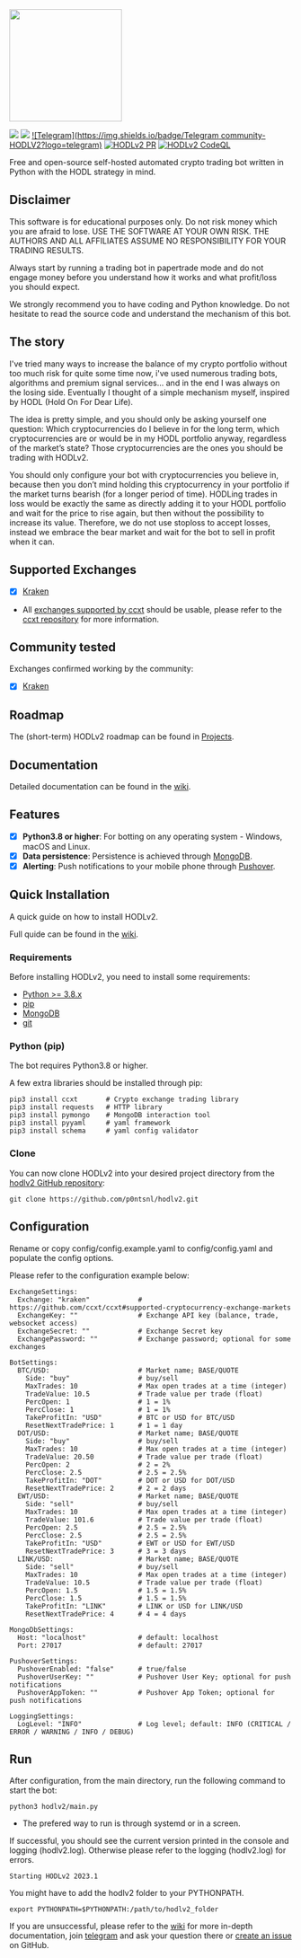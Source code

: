 <img src="https://user-images.githubusercontent.com/25501135/212428793-42e04984-62c2-469e-a661-5d343497c453.png" width=200 height=200>

![](https://img.shields.io/github/stars/p0ntsNL/hodlv2?style=social)
![](https://img.shields.io/github/forks/p0ntsNL/hodlv2?style=social)
[![Telegram](https://img.shields.io/badge/Telegram community-HODLV2?logo=telegram)](https://t.me/hodlv2)
[![HODLv2 PR](https://github.com/p0ntsnl/hodlv2/workflows/PR/badge.svg)](https://github.com/p0ntsnl/hodlv2/actions/)
[![HODLv2 CodeQL](https://github.com/p0ntsnl/hodlv2/workflows/CodeQL/badge.svg)](https://github.com/p0ntsnl/hodlv2/actions/)

Free and open-source self-hosted automated crypto trading bot written in Python with the HODL strategy in mind.

## Disclaimer

This software is for educational purposes only. Do not risk money which
you are afraid to lose. USE THE SOFTWARE AT YOUR OWN RISK. THE AUTHORS
AND ALL AFFILIATES ASSUME NO RESPONSIBILITY FOR YOUR TRADING RESULTS.

Always start by running a trading bot in papertrade mode and do not engage money
before you understand how it works and what profit/loss you should
expect.

We strongly recommend you to have coding and Python knowledge. Do not
hesitate to read the source code and understand the mechanism of this bot.

## The story

I've tried many ways to increase the balance of my crypto portfolio without too much risk for quite some time now, i've used numerous trading bots, algorithms and premium signal services... and in the end I was always on the losing side.
Eventually I thought of a simple mechanism myself, inspired by HODL (Hold On For Dear Life).

The idea is pretty simple, and you should only be asking yourself one question:
Which cryptocurrencies do I believe in for the long term, which cryptocurrencies are or would be in my HODL portfolio anyway, regardless of the market’s state? Those cryptocurrencies are the ones you should be trading with HODLv2.

You should only configure your bot with cryptocurrencies you believe in, because then you don’t mind holding this cryptocurrency in your portfolio if the market turns bearish (for a longer period of time).
HODLing trades in loss would be exactly the same as directly adding it to your HODL portfolio and wait for the price to rise again, but then without the possibility to increase its value. Therefore, we do not use stoploss to accept losses, instead we embrace the bear market and wait for the bot to sell in profit when it can.

## Supported Exchanges

- [X] [Kraken](https://kraken.com/)

* All [exchanges supported by ccxt](https://github.com/ccxt/ccxt/#supported-cryptocurrency-exchange-markets) should be usable, please refer to the [ccxt repository](https://github.com/ccxt/ccxt) for more information.

## Community tested

Exchanges confirmed working by the community:

- [X] [Kraken](https://kraken.com/)

## Roadmap

The (short-term) HODLv2 roadmap can be found in [Projects](https://github.com/p0ntsNL/hodlv2/projects).

## Documentation

Detailed documentation can be found in the [wiki](https://github.com/p0ntsNL/hodlv2/wiki).

## Features

- [x] **Python3.8 or higher**: For botting on any operating system - Windows, macOS and Linux.
- [x] **Data persistence**: Persistence is achieved through [MongoDB](https://mongodb.com).
- [x] **Alerting**: Push notifications to your mobile phone through [Pushover](https://pushover.com).

## Quick Installation

A quick guide on how to install HODLv2.

Full quide can be found in the [wiki](https://github.com/p0ntsNL/hodlv2/wiki).

### Requirements 

Before installing HODLv2, you need to install some requirements:

- [Python >= 3.8.x](https://docs.python-guide.org/starting/installation/)
- [pip](https://pip.pypa.io/en/stable/installing/)
- [MongoDB](https://www.mongodb.com/docs/manual/administration/install-community/)
- [git](https://git-scm.com/book/en/v2/Getting-Started-Installing-Git)

### Python (pip)

The bot requires Python3.8 or higher.

A few extra libraries should be installed through pip:
```
pip3 install ccxt       # Crypto exchange trading library
pip3 install requests   # HTTP library
pip3 install pymongo    # MongoDB interaction tool
pip3 install pyyaml     # yaml framework
pip3 install schema     # yaml config validator
```

### Clone

You can now clone HODLv2 into your desired project directory from the [hodlv2 GitHub repository](https://github.com/p0ntsnl/hodlv2):
```
git clone https://github.com/p0ntsnl/hodlv2.git
```

## Configuration

Rename or copy config/config.example.yaml to config/config.yaml and populate the config options.

Please refer to the configuration example below:

```
ExchangeSettings:
  Exchange: "kraken"            # https://github.com/ccxt/ccxt#supported-cryptocurrency-exchange-markets
  ExchangeKey: ""               # Exchange API key (balance, trade, websocket access)
  ExchangeSecret: ""            # Exchange Secret key
  ExchangePassword: ""          # Exchange password; optional for some exchanges

BotSettings:
  BTC/USD:                      # Market name; BASE/QUOTE
    Side: "buy"                 # buy/sell
    MaxTrades: 10               # Max open trades at a time (integer)
    TradeValue: 10.5            # Trade value per trade (float)
    PercOpen: 1                 # 1 = 1%
    PercClose: 1                # 1 = 1%
    TakeProfitIn: "USD"         # BTC or USD for BTC/USD
    ResetNextTradePrice: 1      # 1 = 1 day
  DOT/USD:                      # Market name; BASE/QUOTE
    Side: "buy"                 # buy/sell
    MaxTrades: 10               # Max open trades at a time (integer)
    TradeValue: 20.50           # Trade value per trade (float)
    PercOpen: 2                 # 2 = 2%
    PercClose: 2.5              # 2.5 = 2.5%
    TakeProfitIn: "DOT"         # DOT or USD for DOT/USD
    ResetNextTradePrice: 2      # 2 = 2 days
  EWT/USD:                      # Market name; BASE/QUOTE
    Side: "sell"                # buy/sell
    MaxTrades: 10               # Max open trades at a time (integer)
    TradeValue: 101.6           # Trade value per trade (float)
    PercOpen: 2.5               # 2.5 = 2.5%
    PercClose: 2.5              # 2.5 = 2.5%
    TakeProfitIn: "USD"         # EWT or USD for EWT/USD
    ResetNextTradePrice: 3      # 3 = 3 days
  LINK/USD:                     # Market name; BASE/QUOTE
    Side: "sell"                # buy/sell
    MaxTrades: 10               # Max open trades at a time (integer)
    TradeValue: 10.5            # Trade value per trade (float)
    PercOpen: 1.5               # 1.5 = 1.5%
    PercClose: 1.5              # 1.5 = 1.5%
    TakeProfitIn: "LINK"        # LINK or USD for LINK/USD
    ResetNextTradePrice: 4      # 4 = 4 days

MongoDbSettings:
  Host: "localhost"             # default: localhost
  Port: 27017                   # default: 27017

PushoverSettings:
  PushoverEnabled: "false"      # true/false
  PushoverUserKey: ""           # Pushover User Key; optional for push notifications
  PushoverAppToken: ""          # Pushover App Token; optional for push notifications

LoggingSettings:
  LogLevel: "INFO"              # Log level; default: INFO (CRITICAL / ERROR / WARNING / INFO / DEBUG)
```

## Run

After configuration, from the main directory, run the following command to start the bot:
```
python3 hodlv2/main.py
```
* The prefered way to run is through systemd or in a screen.

If successful, you should see the current version printed in the console and logging (hodlv2.log). Otherwise please refer to the logging (hodlv2.log) for errors.
```
Starting HODLv2 2023.1
```

You might have to add the hodlv2 folder to your PYTHONPATH.
```
export PYTHONPATH=$PYTHONPATH:/path/to/hodlv2_folder
```

If you are unsuccessful, please refer to the [wiki](https://github.com/p0ntsNL/hodlv2/wiki) for more in-depth documentation, join [telegram](https://t.me/hodlv2) and ask your question there or [create an issue](https://github.com/p0ntsNL/hodlv2/issues) on GitHub.
